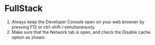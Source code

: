 # FullStack
1) Always keep the Developer Console open on your web browser by pressing F12 or ctrl-shift-i simultaneously. 
2) Make sure that the Network tab is open, and check the Disable cache option as shown.
